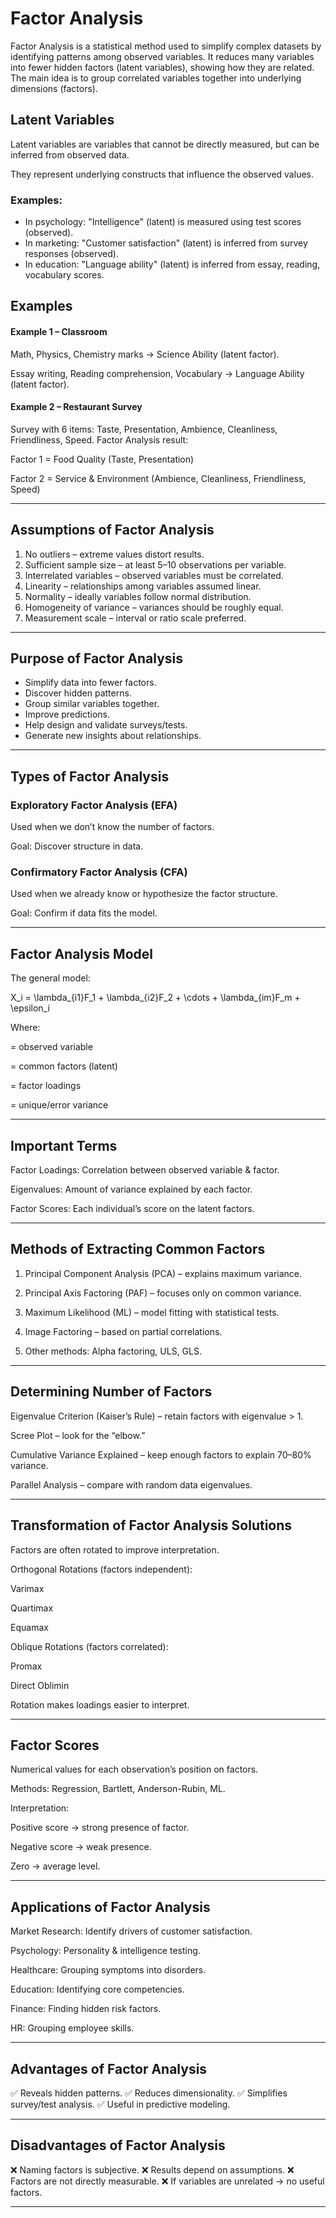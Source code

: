 # Factor Analysis

Factor Analysis is a statistical method used to simplify complex datasets by identifying patterns among observed variables.
It reduces many variables into fewer hidden factors (latent variables), showing how they are related.
The main idea is to group correlated variables together into underlying dimensions (factors).


## Latent Variables

Latent variables are variables that cannot be directly measured, but can be inferred from observed data.

They represent underlying constructs that influence the observed values.


### Examples:

* In psychology: "Intelligence" (latent) is measured using test scores (observed).
* In marketing: "Customer satisfaction" (latent) is inferred from survey responses (observed).
* In education: "Language ability" (latent) is inferred from essay, reading, vocabulary scores.



## Examples

#### Example 1 – Classroom

Math, Physics, Chemistry marks → Science Ability (latent factor).

Essay writing, Reading comprehension, Vocabulary → Language Ability (latent factor).


#### Example 2 – Restaurant Survey

Survey with 6 items: Taste, Presentation, Ambience, Cleanliness, Friendliness, Speed.
Factor Analysis result:

Factor 1 = Food Quality (Taste, Presentation)

Factor 2 = Service & Environment (Ambience, Cleanliness, Friendliness, Speed)



---

## Assumptions of Factor Analysis

1. No outliers – extreme values distort results.
2. Sufficient sample size – at least 5–10 observations per variable.
3. Interrelated variables – observed variables must be correlated.
4. Linearity – relationships among variables assumed linear.
5. Normality – ideally variables follow normal distribution.
6. Homogeneity of variance – variances should be roughly equal.
7. Measurement scale – interval or ratio scale preferred.


---

## Purpose of Factor Analysis

* Simplify data into fewer factors.
* Discover hidden patterns.
* Group similar variables together.
* Improve predictions.
* Help design and validate surveys/tests.
* Generate new insights about relationships.



---

## Types of Factor Analysis

### Exploratory Factor Analysis (EFA)

Used when we don’t know the number of factors.

Goal: Discover structure in data.


### Confirmatory Factor Analysis (CFA)

Used when we already know or hypothesize the factor structure.

Goal: Confirm if data fits the model.



---

## Factor Analysis Model

The general model:

X_i = \lambda_{i1}F_1 + \lambda_{i2}F_2 + \cdots + \lambda_{im}F_m + \epsilon_i

Where:

 = observed variable

 = common factors (latent)

 = factor loadings

 = unique/error variance



---

## Important Terms

Factor Loadings: Correlation between observed variable & factor.

Eigenvalues: Amount of variance explained by each factor.

Factor Scores: Each individual’s score on the latent factors.



---

## Methods of Extracting Common Factors

1. Principal Component Analysis (PCA) – explains maximum variance.


2. Principal Axis Factoring (PAF) – focuses only on common variance.


3. Maximum Likelihood (ML) – model fitting with statistical tests.


4. Image Factoring – based on partial correlations.


5. Other methods: Alpha factoring, ULS, GLS.




---

## Determining Number of Factors

Eigenvalue Criterion (Kaiser’s Rule) – retain factors with eigenvalue > 1.

Scree Plot – look for the “elbow.”

Cumulative Variance Explained – keep enough factors to explain 70–80% variance.

Parallel Analysis – compare with random data eigenvalues.



---

## Transformation of Factor Analysis Solutions

Factors are often rotated to improve interpretation.

Orthogonal Rotations (factors independent):

Varimax

Quartimax

Equamax


Oblique Rotations (factors correlated):

Promax

Direct Oblimin


Rotation makes loadings easier to interpret.


---

## Factor Scores

Numerical values for each observation’s position on factors.

Methods: Regression, Bartlett, Anderson-Rubin, ML.


Interpretation:

Positive score → strong presence of factor.

Negative score → weak presence.

Zero → average level.



---

## Applications of Factor Analysis

Market Research: Identify drivers of customer satisfaction.

Psychology: Personality & intelligence testing.

Healthcare: Grouping symptoms into disorders.

Education: Identifying core competencies.

Finance: Finding hidden risk factors.

HR: Grouping employee skills.



---
## Advantages of Factor Analysis

✅ Reveals hidden patterns.
✅ Reduces dimensionality.
✅ Simplifies survey/test analysis.
✅ Useful in predictive modeling.


---

## Disadvantages of Factor Analysis

❌ Naming factors is subjective.
❌ Results depend on assumptions.
❌ Factors are not directly measurable.
❌ If variables are unrelated → no useful factors.


---

